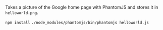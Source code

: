 Takes a picture of the Google home page with PhantomJS and stores it in `helloworld.png`.

`npm install`
`./node_modules/phantomjs/bin/phantomjs helloworld.js`
